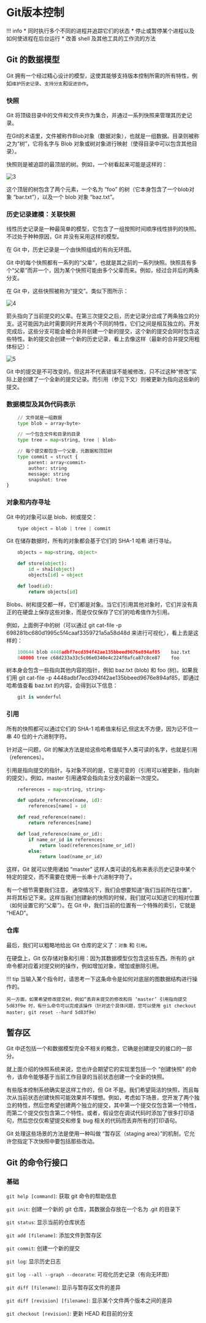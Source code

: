 # Git版本控制
!!! info
    * 同时执行多个不同的进程并追踪它们的状态
    * 停止或暂停某个进程以及如何使进程在后台运行
    * 改善 shell 及其他工具的工作流的方法

## Git 的数据模型

Git 拥有一个经过精心设计的模型，这使其能够支持版本控制所需的所有特性，例如`维护历史记录`、`支持分支`和`促进协作`。

### 快照

Git 将顶级目录中的文件和文件夹作为集合，并通过一系列快照来管理其历史记录。

在Git的术语里，文件被称作Blob对象（数据对象），也就是一组数据。目录则被称之为“树”，它将名字与 Blob 对象或树对象进行映射（使得目录中可以包含其他目录）。

快照则是被追踪的最顶层的树。例如，一个树看起来可能是这样的：

![3](/img/3.png)

这个顶层的树包含了两个元素，一个名为 “foo” 的树（它本身包含了一个blob对象 “bar.txt”），以及一个 blob 对象 “baz.txt”。

### 历史记录建模：关联快照

线性历史记录是一种最简单的模型，它包含了一组按照时间顺序线性排列的快照。不过处于种种原因，Git 并没有采用这样的模型。

在 Git 中，历史记录是一个由快照组成的有向无环图。

Git 中的每个快照都有一系列的“父辈”，也就是其之前的一系列快照。快照具有多个“父辈”而非一个，因为某个快照可能由多个父辈而来。例如，经过合并后的两条分支。

在 Git 中，这些快照被称为“提交”。类似下图所示：

![4](/img/4.png)

箭头指向了当前提交的父辈。在第三次提交之后，历史记录分岔成了两条独立的分支。这可能因为此时需要同时开发两个不同的特性，它们之间是相互独立的。开发完成后，这些分支可能会被合并并创建一个新的提交，这个新的提交会同时包含这些特性。新的提交会创建一个新的历史记录，看上去像这样（最新的合并提交用粗体标记）：

![5](/img/5.png)

Git 中的提交是不可改变的。但这并不代表错误不能被修改，只不过这种“修改”实际上是创建了一个全新的提交记录。而引用（参见下文）则被更新为指向这些新的提交。

### 数据模型及其伪代码表示
```python
    // 文件就是一组数据
    type blob = array<byte>

    // 一个包含文件和目录的目录
    type tree = map<string, tree | blob>

    // 每个提交都包含一个父辈，元数据和顶层树
    type commit = struct {
        parent: array<commit>
        author: string
        message: string
        snapshot: tree
}
```

### 对象和内存寻址
Git 中的对象可以是 blob、树或提交：
```cpp
    type object = blob | tree | commit
```

Git 在储存数据时，所有的对象都会基于它们的 SHA-1 哈希 进行寻址。
```python
    objects = map<string, object>

    def store(object):
        id = sha1(object)
        objects[id] = object

    def load(id):
        return objects[id]
```

Blobs、树和提交都一样，它们都是对象。当它们引用其他对象时，它们并没有真正的在硬盘上保存这些对象，而是仅仅保存了它们的哈希值作为引用。

例如，上面例子中的树（可以通过 git cat-file -p 698281bc680d1995c5f4caaf3359721a5a58d48d 来进行可视化），看上去是这样的：

```python
    100644 blob 4448adbf7ecd394f42ae135bbeed9676e894af85    baz.txt
    040000 tree c68d233a33c5c06e0340e4c224f0afca87c8ce87    foo

```

树本身会包含一些指向其他内容的指针，例如 baz.txt (blob) 和 foo (树)。如果我们用 git cat-file -p 4448adbf7ecd394f42ae135bbeed9676e894af85，即通过哈希值查看 baz.txt 的内容，会得到以下信息：

```python
    git is wonderful
```

### 引用
所有的快照都可以通过它们的 SHA-1 哈希值来标记,但这太不方便，因为记不住一串 40 位的十六进制字符。

针对这一问题，Git 的解决方法是给这些哈希值赋予人类可读的名字，也就是引用（references）。

引用是指向提交的指针。与对象不同的是，它是可变的（引用可以被更新，指向新的提交）。例如，master 引用通常会指向主分支的最新一次提交。
```python
    references = map<string, string>

    def update_reference(name, id):
        references[name] = id

    def read_reference(name):
        return references[name]

    def load_reference(name_or_id):
        if name_or_id in references:
            return load(references[name_or_id])
        else:
            return load(name_or_id)
```
这样，Git 就可以使用诸如 “master” 这样人类可读的名称来表示历史记录中某个特定的提交，而不需要在使用一长串十六进制字符了。

有一个细节需要我们注意， 通常情况下，我们会想要知道“我们当前所在位置”，并将其标记下来。这样当我们创建新的快照的时候，我们就可以知道它的相对位置（如何设置它的“父辈”）。在 Git 中，我们当前的位置有一个特殊的索引，它就是 “HEAD”。

### 仓库

最后，我们可以粗略地给出 Git 仓库的定义了：`对象` 和 `引用`。

在硬盘上，Git 仅存储对象和引用：因为其数据模型仅包含这些东西。所有的 git 命令都对应着对提交树的操作，例如增加对象，增加或删除引用。

!!! tip
    当输入某个指令时，请思考一下这条命令是如何对底层的图数据结构进行操作的。
    
    另一方面，如果希望修改提交树，例如“丢弃未提交的修改和将 ‘master’ 引用指向提交 5d83f9e 时，有什么命令可以完成该操作（针对这个具体问题，您可以使用 git checkout master; git reset --hard 5d83f9e）

## 暂存区

Git 中还包括一个和数据模型完全不相关的概念，它确是创建提交的接口的一部分。

就上面介绍的快照系统来说，您也许会期望它的实现里包括一个 “创建快照” 的命令，该命令能够基于当前工作目录的当前状态创建一个全新的快照。

有些版本控制系统确实是这样工作的，但 Git 不是。我们希望简洁的快照，而且每次从当前状态创建快照可能效果并不理想。例如，考虑如下场景，您开发了两个独立的特性，然后您希望创建两个独立的提交，其中第一个提交仅包含第一个特性，而第二个提交仅包含第二个特性。或者，假设您在调试代码时添加了很多打印语句，然后您仅仅希望提交和修复 bug 相关的代码而丢弃所有的打印语句。

Git 处理这些场景的方法是使用一种叫做 “暂存区（staging area）”的机制，它允许您指定下次快照中要包括那些改动。

## Git 的命令行接口

### 基础
`git help [command]`: 获取 git 命令的帮助信息

`git init`: 创建一个新的 git 仓库，其数据会存放在一个名为 .git 的目录下

`git status`: 显示当前的仓库状态

`git add [filename]`: 添加文件到暂存区

`git commit`: 创建一个新的提交

`git log`: 显示历史日志

`git log --all --graph --decorate`: 可视化历史记录（有向无环图）

`git diff [filename]`: 显示与暂存区文件的差异

`git diff [revision] [filename]`: 显示某个文件两个版本之间的差异

`git checkout [revision]`: 更新 HEAD 和目前的分支